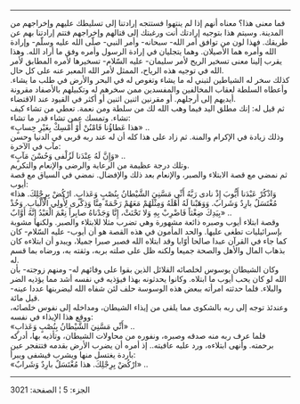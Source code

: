 ------------------------------------------------------------------------

فما معنى هذا؟ معناه أنهم إذا لم ينتهوا فستتجه إرادتنا إلى تسليطك عليهم
وإخراجهم من المدينة. وسيتم هذا بتوجيه إرادتك أنت ورغبتك إلى قتالهم
وإخراجهم فتتم إرادتنا بهم عن طريقك. فهذا لون من توافق أمر الله- سبحانه-
وأمر النبي- صلّى الله عليه وسلّم- وإرادة الله وأمره هما الأصيلان. وهما
يتجليان في إرادة الرسول وأمره وفق ما أراد الله. وهذا يقرب إلينا معنى
تسخير الريح لأمر سليمان- عليه السّلام- تسخيرها لأمره المطابق لأمر الله في
توجيه هذه الرياح، الممثل لأمر الله المعبر عنه على كل حال.  
كذلك سخر له الشياطين لتبني له ما يشاء وتغوص له في البحر والأرض في طلب ما
يشاء. وأعطاه السلطة لعقاب المخالفين والمفسدين ممن سخرهم له وتكبيلهم
بالأصفاد مقرونة أيديهم إلى أرجلهم. أو مقرنين اثنين اثنين أو أكثر في
القيود عند الاقتضاء.  
ثم قيل له: إنك مطلق اليد فيما وهب الله لك من سلطة ومن نعمة. تعطي من تشاء
كيف تشاء. وتمسك عمن تشاء قدر ما تشاء:  
«هذا عَطاؤُنا فَامْنُنْ أَوْ أَمْسِكْ بِغَيْرِ حِسابٍ» ..  
وذلك زيادة في الإكرام والمنة. ثم زاد على هذا كله أن له عند ربه قربى في
الدنيا وحسن مآب في الآخرة:  
«وَإِنَّ لَهُ عِنْدَنا لَزُلْفى وَحُسْنَ مَآبٍ» ..  
وتلك درجة عظيمة من الرعاية والرضى والإنعام والتكريم.  
ثم نمضي مع قصة الابتلاء والصبر، والإنعام بعد ذلك والإفضال. نمضي في
السياق مع قصة أيوب:  
«وَاذْكُرْ عَبْدَنا أَيُّوبَ إِذْ نادى رَبَّهُ أَنِّي مَسَّنِيَ الشَّيْطانُ بِنُصْبٍ وَعَذابٍ. ارْكُضْ بِرِجْلِكَ.
هذا مُغْتَسَلٌ بارِدٌ وَشَرابٌ. وَوَهَبْنا لَهُ أَهْلَهُ وَمِثْلَهُمْ مَعَهُمْ رَحْمَةً مِنَّا وَذِكْرى لِأُولِي
الْأَلْبابِ. وَخُذْ بِيَدِكَ ضِغْثاً فَاضْرِبْ بِهِ وَلا تَحْنَثْ، إِنَّا وَجَدْناهُ صابِراً نِعْمَ الْعَبْدُ إِنَّهُ
أَوَّابٌ» ..  
وقصة ابتلاء أيوب وصبره ذائعة مشهورة وهي تضرب مثلا للابتلاء والصبر.
ولكنها مشوبة بإسرائيليات تطغى عليها. والحد المأمون في هذه القصة هو أن
أيوب- عليه السّلام- كان كما جاء في القرآن عبدا صالحا أوّابا وقد ابتلاه
الله فصبر صبرا جميلا، ويبدو أن ابتلاءه كان بذهاب المال والأهل والصحة
جميعا ولكنه ظل على صلته بربه، وثقته به، ورضاه بما قسم له.  
وكان الشيطان يوسوس لخلصائه القلائل الذين بقوا على وفائهم له- ومنهم
زوجته- بأن الله لو كان يحب أيوب ما ابتلاه. وكانوا يحدثونه بهذا فيؤذيه في
نفسه أشد مما يؤذيه الضر والبلاء. فلما حدثته امرأته ببعض هذه الوسوسة حلف
لئن شفاه الله ليضربنها عددا عينه- قيل مائة.  
وعندئذ توجه إلى ربه بالشكوى مما يلقى من إيذاء الشيطان، ومداخله إلى نفوس
خلصائه، ووقع هذا الإيذاء في نفسه:  
«أَنِّي مَسَّنِيَ الشَّيْطانُ بِنُصْبٍ وَعَذابٍ» ..  
فلما عرف ربه منه صدقه وصبره، ونفوره من محاولات الشيطان، وتأذيه بها،
أدركه برحمته. وأنهى ابتلاءه، ورد عليه عافيته.. إذ أمره أن يضرب الأرض
بقدمه فتتفجر عين باردة يغتسل منها ويشرب فيشفى ويبرأ:  
«ارْكُضْ بِرِجْلِكَ. هذا مُغْتَسَلٌ بارِدٌ وَشَرابٌ» ..

------------------------------------------------------------------------

الجزء: 5 ¦ الصفحة: 3021
